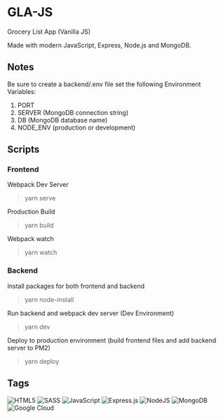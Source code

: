 # GLA-JS

Grocery List App (Vanilla JS)

Made with modern JavaScript, Express, Node.js and MongoDB.

## Notes

Be sure to create a backend/.env file set the following Environment Variables:

1. PORT
2. SERVER (MongoDB connection string)
3. DB (MongoDB database name)
4. NODE_ENV (production or development)

## Scripts

### Frontend

Webpack Dev Server

> yarn serve

Production Build

> yarn build

Webpack watch

> yarn watch

### Backend

Install packages for both frontend and backend

> yarn node-install

Run backend and webpack dev server (Dev Environment)

> yarn dev

Deploy to production environment (build frontend files and add backend server to PM2)

> yarn deploy

## Tags

![HTML5](https://img.shields.io/badge/html5-%23E34F26.svg?style=for-the-badge&logo=html5&logoColor=white)
![SASS](https://img.shields.io/badge/SASS-hotpink.svg?style=for-the-badge&logo=SASS&logoColor=white)
![JavaScript](https://img.shields.io/badge/javascript-%23323330.svg?style=for-the-badge&logo=javascript&logoColor=%23F7DF1E)
![Express.js](https://img.shields.io/badge/express.js-%23404d59.svg?style=for-the-badge&logo=express&logoColor=%2361DAFB)
![NodeJS](https://img.shields.io/badge/node.js-6DA55F?style=for-the-badge&logo=node.js&logoColor=white)
![MongoDB](https://img.shields.io/badge/MongoDB-%234ea94b.svg?style=for-the-badge&logo=mongodb&logoColor=white)
![Google Cloud](https://img.shields.io/badge/GoogleCloud-%234285F4.svg?style=for-the-badge&logo=google-cloud&logoColor=white)
